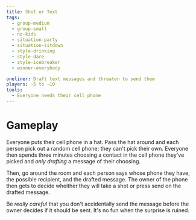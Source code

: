 ```yaml
---
title: Shot or Text
tags:
  - group-medium
  - group-small
  - no-kids
  - situation-party
  - situation-sitdown
  - style-drinking
  - style-dare
  - style-icebreaker
  - winner-everybody

oneliner: Draft text messages and threaten to send them
players: ~5 to ~10
tools:
  - Everyone needs their cell phone
---
```

# Gameplay
Everyone puts their cell phone in a hat. Pass the hat around and each person pick out a random cell phone; they can't pick their own. Everyone then spends three minutes choosing a contact in the cell phone they've picked and _only drafting_ a message of their choosing.

Then, go around the room and each person says whose phone they have, the possible recipient, and the drafted message. The owner of the phone then gets to decide wheither they will take a shot or press send on the drafted message.

Be _really careful_ that you don't accidentally send the message before the owner decides if it should be sent. It's no fun when the surprise is ruined.

